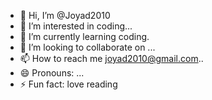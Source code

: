 - 👋 Hi, I’m @Joyad2010
- 👀 I’m interested in coding...
- 🌱 I’m currently learning coding.
- 💞️ I’m looking to collaborate on ...
- 📫 How to reach me joyad2010@gmail.com..
- 😄 Pronouns: ...
- ⚡ Fun fact: love reading 

<!---
Joyad2010/Joyad2010 is a ✨ special ✨ repository because its `README.md` (this file) appears on your GitHub profile.
You can click the Preview link to take a look at your changes.
--->
